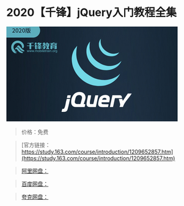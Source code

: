 # 2020【千锋】jQuery入门教程全集

![img](../../../assets/study163/free/c57ce29d3548461c9ca6d7baf81c5c76.jpg)

> 价格：免费

> [官方链接：https://study.163.com/course/introduction/1209652857.htm](https://study.163.com/course/introduction/1209652857.htm)

> [阿里网盘：]()

> [百度网盘：]()

> [夸克网盘：]()
